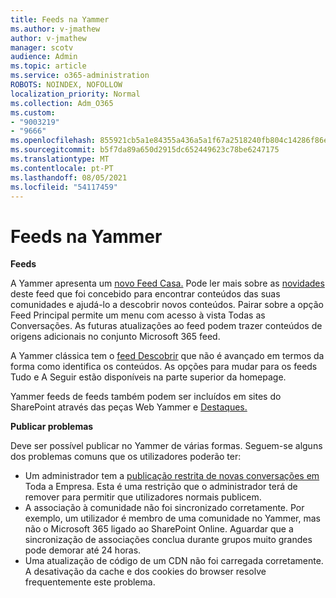 ```yaml
---
title: Feeds na Yammer
ms.author: v-jmathew
author: v-jmathew
manager: scotv
audience: Admin
ms.topic: article
ms.service: o365-administration
ROBOTS: NOINDEX, NOFOLLOW
localization_priority: Normal
ms.collection: Adm_O365
ms.custom:
- "9003219"
- "9666"
ms.openlocfilehash: 855921cb5a1e84355a436a5a1f67a2518240fb804c14286f86e7f2fca306bb30
ms.sourcegitcommit: b5f7da89a650d2915dc652449623c78be6247175
ms.translationtype: MT
ms.contentlocale: pt-PT
ms.lasthandoff: 08/05/2021
ms.locfileid: "54117459"
---
```

# <a name="feeds-in-yammer"></a>Feeds na Yammer

**Feeds**

A Yammer apresenta um [novo Feed Casa.](https://support.microsoft.com/office/what-s-in-the-yammer-home-feed-8fff52dd-5b38-468c-b963-fa4c6a4f9254) Pode ler mais sobre as [novidades](https://techcommunity.microsoft.com/t5/yammer-blog/yammer-discovery-what-is-in-my-feed/ba-p/1596230) deste feed que foi concebido para encontrar conteúdos das suas comunidades e ajudá-lo a descobrir novos conteúdos. Pairar sobre a opção Feed Principal permite um menu com acesso à vista Todas as Conversações. As futuras atualizações ao feed podem trazer conteúdos de origens adicionais no conjunto Microsoft 365 feed.

A Yammer clássica tem o [feed Descobrir](https://support.microsoft.com/office/what-s-in-the-yammer-discovery-feed-28ba9a79-2bde-4e7c-8420-db2296c3ca49) que não é avançado em termos da forma como identifica os conteúdos. As opções para mudar para os feeds Tudo e A Seguir estão disponíveis na parte superior da homepage.

Yammer feeds de feeds também podem ser incluídos em sites do SharePoint através das peças Web Yammer e [Destaques.](https://support.microsoft.com/office/use-a-yammer-web-part-in-sharepoint-online-a53cfa0c-3d09-42c8-a286-1038a81c59da)

**Publicar problemas**

Deve ser possível publicar no Yammer de várias formas. Seguem-se alguns dos problemas comuns que os utilizadores poderão ter:

- Um administrador tem a [publicação restrita de novas conversações em](https://support.microsoft.com/office/restrict-all-company-posts-in-yammer-3219d2ae-db15-4c9f-9dd2-28559ae39a97) Toda a Empresa. Esta é uma restrição que o administrador terá de remover para permitir que utilizadores normais publicem.
- A associação à comunidade não foi sincronizado corretamente. Por exemplo, um utilizador é membro de uma comunidade no Yammer, mas não o Microsoft 365 ligado ao SharePoint Online. Aguardar que a sincronização de associações conclua durante grupos muito grandes pode demorar até 24 horas.
- Uma atualização de código de um CDN não foi carregada corretamente. A desativação da cache e dos cookies do browser resolve frequentemente este problema.
